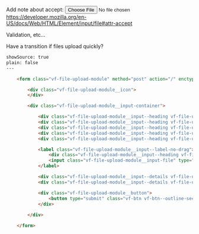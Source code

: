 


Add note about accept: <input type="file"
  accept=".doc,.docx,application/msword,application/vnd.openxmlformats-officedocument.wordprocessingml.document">
https://developer.mozilla.org/en-US/docs/Web/HTML/Element/input/file#attr-accept

Validation, etc...

Have a transition if files upload quickly?


```html
showSource: true
plain: false
---

	<form class="vf-file-upload-module" method="post" action="/" enctype="multipart/form-data">

		<div class="vf-file-upload-module__icon">
		</div>

		<div class="vf-file-upload-module__input-container">

			<div class="vf-file-upload-module__input--heading vf-file-upload-module__input--heading-uploading">Uploading&hellip;</div>
			<div class="vf-file-upload-module__input--heading vf-file-upload-module__input--heading-success">Done</div>
			<div class="vf-file-upload-module__input--heading vf-file-upload-module__input--heading-error">Error</div>
			<div class="vf-file-upload-module__input--heading vf-file-upload-module__input--heading-drag">Drag & drop your file here</div>
			<div class="vf-file-upload-module__input--heading vf-file-upload-module__input--heading-files"></div>

			<label class="vf-file-upload-module__input--label-no-drag">
				<div class="vf-file-upload-module__input--heading vf-file-upload-module__input--heading-select">Select file</div>
				<input class="vf-file-upload-module__input-file" type="file" name="files[]" data-multiple-caption="{count} files selected" multiple />
			</label>

			<div class="vf-file-upload-module__input--details vf-file-upload-module__input--details-quota">Up to 20MB</div>
			<div class="vf-file-upload-module__input--details vf-file-upload-module__input--details-percentage">0%</div>

			<div class="vf-file-upload-module__button">
				<button type="submit" class="vf-btn vf-btn--outline-secondary">Submit</button>
			</div>
			
		</div>

	</form>

  
```